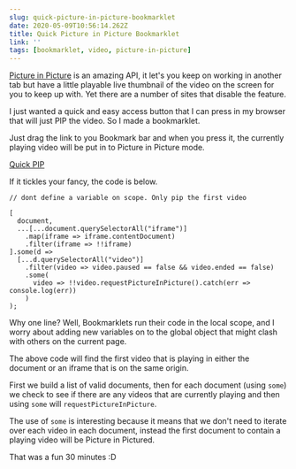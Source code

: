 ```yaml
---
slug: quick-picture-in-picture-bookmarklet
date: 2020-05-09T10:56:14.262Z
title: Quick Picture in Picture Bookmarklet
link: ''
tags: [bookmarklet, video, picture-in-picture]
---
```


[Picture in Picture](https://w3c.github.io/picture-in-picture/) is an amazing API, it let's you keep on working in another tab but have a little playable live thumbnail of the video on the screen for you to keep up with. Yet there are a number of sites that disable the feature.

I just wanted a quick and easy access button that I can press in my browser that will just PIP the video. So I made a bookmarklet.

Just drag the link to you Bookmark bar and when you press it, the currently playing video will be put in to Picture in Picture mode.

[Quick PIP](javascript:(function()%7B%2F%2F%20dont%20define%20a%20variable%20on%20scope.%20Only%20pip%20the%20first%20video%5Bdocument%2C...%5B...document.querySelectorAll(%22iframe%22)%5D.map(iframe%20%3D%3E%20iframe.contentDocument).filter(iframe%20%3D%3E%20!!iframe)%5D.some(d%20%3D%3E%5B...d.querySelectorAll(%22video%22)%5D.filter(video%20%3D%3E%20video.paused%20%3D%3D%20false%20%26%26%20video.ended%20%3D%3D%20false).some(video%20%3D%3E%20!!video.requestPictureInPicture().catch(err%20%3D%3E%20console.log(err))))%7D)())

If it tickles your fancy, the code is below.

```
// dont define a variable on scope. Only pip the first video

[
  document,
  ...[...document.querySelectorAll("iframe")]
    .map(iframe => iframe.contentDocument)
    .filter(iframe => !!iframe)
].some(d =>
  [...d.querySelectorAll("video")]
    .filter(video => video.paused == false && video.ended == false)
    .some(
      video => !!video.requestPictureInPicture().catch(err => console.log(err))
    )
);
```

Why one line? Well, Bookmarklets run their code in the local scope, and I worry about adding new variables on to the global object that might clash with others on the current page.

The above code will find the first video that is playing in either the document or an iframe that is on the same origin.

First we build a list of valid documents, then for each document (using `some`) we check to see if there are any videos that are currently playing and then using `some` will `requestPictureInPicture`.&nbsp;

The use of `some` is interesting because it means that we don't need to iterate over each video in each document, instead the first document to contain a playing video will be Picture in Pictured.

That was a fun 30 minutes :D

